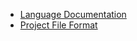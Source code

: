 <!-- (dl (section-meta Other Resources)) -->

* [Language Documentation](<!-- (dl (get-path lang)) -->)
* [Project File Format](<!-- (dl (get-path project)) -->)